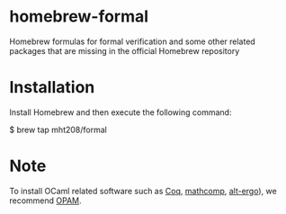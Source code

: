 homebrew-formal
===============

Homebrew formulas for formal verification and some other related packages
that are missing in the official Homebrew repository


Installation
============

Install Homebrew and then execute the following command:

  $ brew tap mht208/formal


Note
====

To install OCaml related software such as [Coq](https://coq.inria.fr),
[mathcomp](https://github.com/math-comp/math-comp),
[alt-ergo](http://alt-ergo.lri.fr)), we recommend
[OPAM](https://opam.ocaml.org "OPAM").
